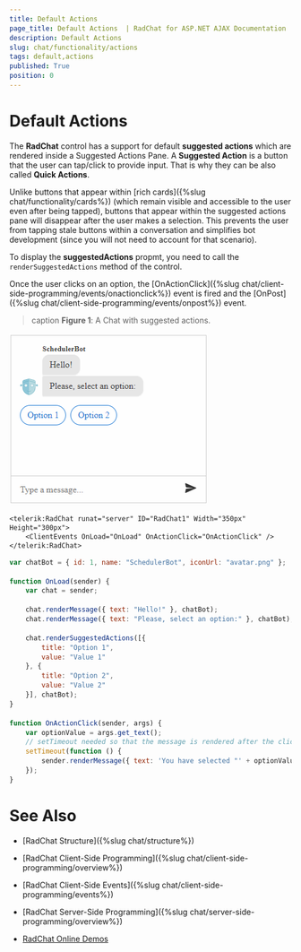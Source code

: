 ```yaml
---
title: Default Actions 
page_title: Default Actions  | RadChat for ASP.NET AJAX Documentation
description: Default Actions 
slug: chat/functionality/actions
tags: default,actions
published: True
position: 0
---
```


# Default Actions

The **RadChat** control has a support for default **suggested actions** which are rendered inside a Suggested Actions Pane. A **Suggested Action** is a button that the user can tap/click to provide input. That is why they can be also called **Quick Actions**.

Unlike buttons that appear within [rich cards]({%slug chat/functionality/cards%}) (which remain visible and accessible to the user even after being tapped), buttons that appear within the suggested actions pane will disappear after the user makes a selection. This prevents the user from tapping stale buttons within a conversation and simplifies bot development (since you will not need to account for that scenario). 

To display the **suggestedActions** propmt, you need to call  the `renderSuggestedActions` method of the control.

Once the user clicks on an option, the [OnActionClick]({%slug chat/client-side-programming/events/onactionclick%}) event is fired and the [OnPost]({%slug chat/client-side-programming/events/onpost%}) event.

>caption **Figure 1**: A Chat with suggested actions.

![chat with suggested actions](../images/chat-suggested-actions-full.gif)

````ASPX
<telerik:RadChat runat="server" ID="RadChat1" Width="350px" Height="300px">
    <ClientEvents OnLoad="OnLoad" OnActionClick="OnActionClick" />
</telerik:RadChat>
 ````

````JavaScript
var chatBot = { id: 1, name: "SchedulerBot", iconUrl: "avatar.png" };

function OnLoad(sender) {
    var chat = sender;

    chat.renderMessage({ text: "Hello!" }, chatBot);
    chat.renderMessage({ text: "Please, select an option:" }, chatBot);
    
    chat.renderSuggestedActions([{
        title: "Option 1",
        value: "Value 1"
    }, {
        title: "Option 2",
        value: "Value 2"
    }], chatBot);
}

function OnActionClick(sender, args) {
    var optionValue = args.get_text();
    // setTimeout needed so that the message is rendered after the clicked option is rendered
    setTimeout(function () {
        sender.renderMessage({ text: 'You have selected "' + optionValue + '"' }, chatBot);
    });
}
````




# See Also

 * [RadChat Structure]({%slug chat/structure%})

 * [RadChat Client-Side Programming]({%slug chat/client-side-programming/overview%})

 * [RadChat Client-Side Events]({%slug chat/client-side-programming/events%})

 * [RadChat Server-Side Programming]({%slug chat/server-side-programming/overview%})

 * [RadChat Online Demos](https://demos.telerik.com/aspnet-ajax/chat/overview/defaultcs.aspx)

 